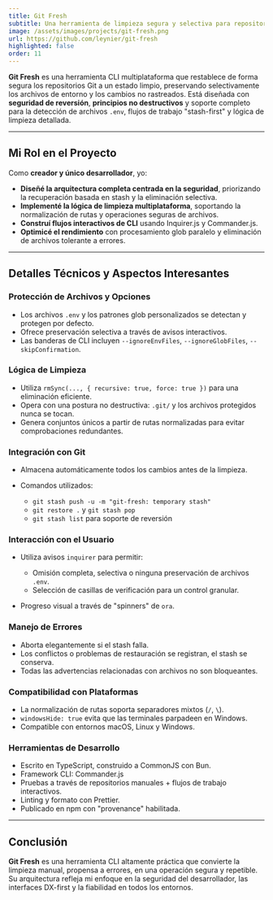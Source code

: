 ```yaml
---
title: Git Fresh
subtitle: Una herramienta de limpieza segura y selectiva para repositorios Git con protección "stash-first" y soporte multiplataforma
image: /assets/images/projects/git-fresh.png
url: https://github.com/leynier/git-fresh
highlighted: false
order: 11
---
```


**Git Fresh** es una herramienta CLI multiplataforma que restablece de forma segura los repositorios Git a un estado limpio, preservando selectivamente los archivos de entorno y los cambios no rastreados. Está diseñada con **seguridad de reversión**, **principios no destructivos** y soporte completo para la detección de archivos `.env`, flujos de trabajo "stash-first" y lógica de limpieza detallada.

---

## Mi Rol en el Proyecto

Como **creador y único desarrollador**, yo:

* **Diseñé la arquitectura completa centrada en la seguridad**, priorizando la recuperación basada en stash y la eliminación selectiva.
* **Implementé la lógica de limpieza multiplataforma**, soportando la normalización de rutas y operaciones seguras de archivos.
* **Construí flujos interactivos de CLI** usando Inquirer.js y Commander.js.
* **Optimicé el rendimiento** con procesamiento glob paralelo y eliminación de archivos tolerante a errores.

---

## Detalles Técnicos y Aspectos Interesantes

### Protección de Archivos y Opciones

* Los archivos `.env` y los patrones glob personalizados se detectan y protegen por defecto.
* Ofrece preservación selectiva a través de avisos interactivos.
* Las banderas de CLI incluyen `--ignoreEnvFiles`, `--ignoreGlobFiles`, `--skipConfirmation`.

### Lógica de Limpieza

* Utiliza `rmSync(..., { recursive: true, force: true })` para una eliminación eficiente.
* Opera con una postura no destructiva: `.git/` y los archivos protegidos nunca se tocan.
* Genera conjuntos únicos a partir de rutas normalizadas para evitar comprobaciones redundantes.

### Integración con Git

* Almacena automáticamente todos los cambios antes de la limpieza.
* Comandos utilizados:

  * `git stash push -u -m "git-fresh: temporary stash"`
  * `git restore .` y `git stash pop`
  * `git stash list` para soporte de reversión

### Interacción con el Usuario

* Utiliza avisos `inquirer` para permitir:

  * Omisión completa, selectiva o ninguna preservación de archivos `.env`.
  * Selección de casillas de verificación para un control granular.
* Progreso visual a través de "spinners" de `ora`.

### Manejo de Errores

* Aborta elegantemente si el stash falla.
* Los conflictos o problemas de restauración se registran, el stash se conserva.
* Todas las advertencias relacionadas con archivos no son bloqueantes.

### Compatibilidad con Plataformas

* La normalización de rutas soporta separadores mixtos (`/`, `\`).
* `windowsHide: true` evita que las terminales parpadeen en Windows.
* Compatible con entornos macOS, Linux y Windows.

### Herramientas de Desarrollo

* Escrito en TypeScript, construido a CommonJS con Bun.
* Framework CLI: Commander.js
* Pruebas a través de repositorios manuales + flujos de trabajo interactivos.
* Linting y formato con Prettier.
* Publicado en npm con "provenance" habilitada.

---

## Conclusión

**Git Fresh** es una herramienta CLI altamente práctica que convierte la limpieza manual, propensa a errores, en una operación segura y repetible. Su arquitectura refleja mi enfoque en la seguridad del desarrollador, las interfaces DX-first y la fiabilidad en todos los entornos.
